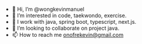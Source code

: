 - 👋 Hi, I’m @wongkevinmanuel
- 👀 I’m interested in code, taekwondo, exercise.
- 🌱 I work with java, spring boot, typescript, next.js.
- 💞️ I’m looking to collaborate on project java.
- 📫 How to reach me onofrekevin@gmail.com

<!---
wongkevinmanuel/wongkevinmanuel is a ✨ special ✨ repository because its `README.md` (this file) appears on your GitHub profile.
You can click the Preview link to take a look at your changes.
--->
